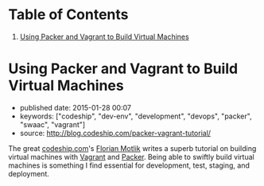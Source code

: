 
# Table of Contents

1.  [Using Packer and Vagrant to Build Virtual Machines](#orgc79eb27)


<a id="orgc79eb27"></a>

# Using Packer and Vagrant to Build Virtual Machines

-   published date: 2015-01-28 00:07
-   keywords: ["codeship", "dev-env", "development", "devops", "packer", "swaac", "vagrant"]
-   source: <http://blog.codeship.com/packer-vagrant-tutorial/>

The great [codeship.com](http://www.codeship.com)'s [Florian Motlik](http://blog.codeship.com/author/florianmotlik/) writes a superb tutorial on building virtual machines with [Vagrant](http://vagrantup.com) and [Packer](http://www.packer.io). Being able to swiftly build virtual machines is something I find essential for development, test, staging, and deployment.

